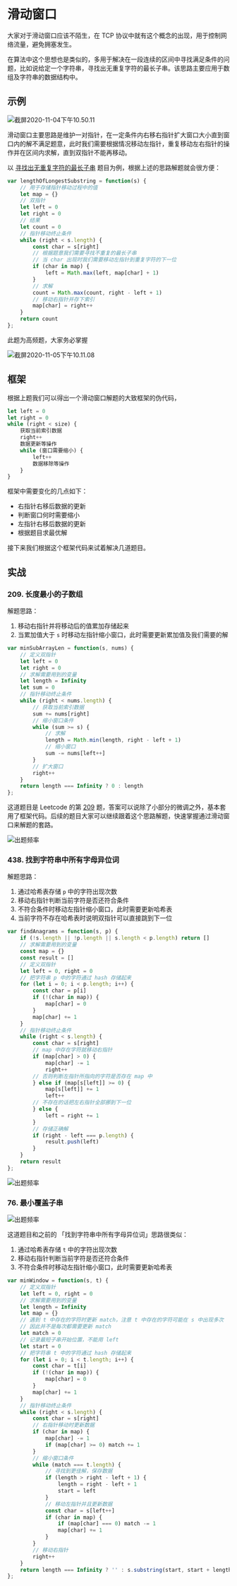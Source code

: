 # 滑动窗口

大家对于滑动窗口应该不陌生，在 TCP 协议中就有这个概念的出现，用于控制网络流量，避免拥塞发生。

在算法中这个思想也是类似的，多用于解决在一段连续的区间中寻找满足条件的问题，比如说给定一个字符串，寻找出无重复字符的最长子串。该思路主要应用于数组及字符串的数据结构中。

## 示例

![截屏2020-11-04下午10.50.11](https://yck-1254263422.cos.ap-shanghai.myqcloud.com/2020/11/04/16045020528651.png)

滑动窗口主要思路是维护一对指针，在一定条件内右移右指针扩大窗口大小直到窗口内的解不满足题意，此时我们需要根据情况移动左指针，重复移动左右指针的操作并在区间内求解，直到双指针不能再移动。

以 [寻找出无重复字符的最长子串](https://leetcode-cn.com/problems/longest-substring-without-repeating-characters/) 题目为例，根据上述的思路解题就会很方便：

```js
var lengthOfLongestSubstring = function(s) {
    // 用于存储指针移动过程中的值
    let map = {}
    // 双指针
    let left = 0
    let right = 0
    // 结果
    let count = 0
    // 指针移动终止条件
    while (right < s.length) {
        const char = s[right]
        // 根据题意我们需要寻找不重复的最长子串
        // 当 char 出现时我们需要移动左指针到重复字符的下一位
        if (char in map) {
            left = Math.max(left, map[char] + 1)
        }
        // 求解
        count = Math.max(count, right - left + 1)
        // 移动右指针并存下索引
        map[char] = right++
    }
    return count
};
```

此题为高频题，大家务必掌握

![截屏2020-11-05下午10.11.08](https://yck-1254263422.cos.ap-shanghai.myqcloud.com/2020/11/05/16045863477109.png)


## 框架

根据上题我们可以得出一个滑动窗口解题的大致框架的伪代码，

```js
let left = 0
let right = 0
while (right < size) {
    获取当前索引数据
    right++
    数据更新等操作
    while (窗口需要缩小) {
        left++
        数据移除等操作
    }
}
```

框架中需要变化的几点如下：

- 右指针右移后数据的更新
- 判断窗口何时需要缩小
- 左指针右移后数据的更新
- 根据题目求最优解

接下来我们根据这个框架代码来试着解决几道题目。

## 实战

### 209. 长度最小的子数组

解题思路：
1. 移动右指针并将移动后的值累加存储起来
2. 当累加值大于 `s` 时移动左指针缩小窗口，此时需要更新累加值及我们需要的解

```js
var minSubArrayLen = function(s, nums) {
    // 定义双指针
    let left = 0
    let right = 0
    // 求解需要用到的变量
    let length = Infinity
    let sum = 0
    // 指针移动终止条件
    while (right < nums.length) {
        // 获取当前索引数据
        sum += nums[right]
        // 缩小窗口条件
        while (sum >= s) {
            // 求解
            length = Math.min(length, right - left + 1)
            // 缩小窗口
            sum -= nums[left++]
        }
        // 扩大窗口
        right++
    }
    return length === Infinity ? 0 : length
};
```

这道题目是 Leetcode 的第 [209](https://leetcode-cn.com/problems/minimum-size-subarray-sum/) 题，答案可以说除了小部分的微调之外，基本套用了框架代码。后续的题目大家可以继续跟着这个思路解题，快速掌握通过滑动窗口来解题的套路。

![出题频率](https://yck-1254263422.cos.ap-shanghai.myqcloud.com/2020/11/05/16045849179673.png)

### 438. 找到字符串中所有字母异位词

解题思路：
1. 通过哈希表存储 `p` 中的字符出现次数
2. 移动右指针判断当前字符是否还符合条件
3. 不符合条件时移动左指针缩小窗口，此时需要更新哈希表
4. 当前字符不存在哈希表时说明双指针可以直接跳到下一位

```js
var findAnagrams = function(s, p) {
    if (!s.length || !p.length || s.length < p.length) return []
    // 求解需要用到的变量
    const map = {}
    const result = []
    // 定义双指针
    let left = 0, right = 0
    // 把字符串 p 中的字符通过 hash 存储起来
    for (let i = 0; i < p.length; i++) {
        const char = p[i]
        if (!(char in map)) {
            map[char] = 0
        }
        map[char] += 1
    }
    // 指针移动终止条件
    while (right < s.length) {
        const char = s[right]
        // map 中存在字符就移动右指针
        if (map[char] > 0) {
            map[char] -= 1
            right++
        // 否则判断左指针所指向的字符是否存在 map 中
        } else if (map[s[left]] >= 0) {
            map[s[left]] += 1
            left++
        // 不存在的话把左右指针全部挪到下一位
        } else {
            left = right += 1
        }
        // 存储正确解
        if (right - left === p.length) {
            result.push(left)
        }
    }
    return result
};
```

![出题频率](https://yck-1254263422.cos.ap-shanghai.myqcloud.com/2020/11/08/16048348783681.png)

### 76. 最小覆盖子串
![出题频率](https://yck-1254263422.cos.ap-shanghai.myqcloud.com/2020/11/05/16045854473171.png)

这道题目和之前的 「找到字符串中所有字母异位词」思路很类似：

1. 通过哈希表存储 `t` 中的字符出现次数
2. 移动右指针判断当前字符是否还符合条件
3. 不符合条件时移动左指针缩小窗口，此时需要更新哈希表

```js
var minWindow = function(s, t) {
    // 定义双指针
    let left = 0, right = 0
    // 求解需要用到的变量
    let length = Infinity
    let map = {}
    // 遇到 t 中存在的字符时更新 match，注意 t 中存在的字符可能在 s 中出现多次
    // 因此并不是每次都需要更新 match
    let match = 0
    // 记录最短子串开始位置，不能用 left
    let start = 0
    // 把字符串 t 中的字符通过 hash 存储起来
    for (let i = 0; i < t.length; i++) {
        const char = t[i]
        if (!(char in map)) {
            map[char] = 0
        }
        map[char] += 1
    }
    // 指针移动终止条件
    while (right < s.length) {
        const char = s[right]
        // 右指针移动时更新数据
        if (char in map) {
            map[char] -= 1
            if (map[char] >= 0) match += 1
        }
        // 缩小窗口条件
        while (match === t.length) {
            // 寻找到更佳解，保存数据
            if (length > right - left + 1) {
                length = right - left + 1
                start = left
            }
            // 移动左指针并且更新数据
            const char = s[left++]
            if (char in map) {
                if (map[char] === 0) match -= 1
                map[char] += 1
            }
        }
        // 移动右指针
        right++
    }
    return length === Infinity ? '' : s.substring(start, start + length)
};
```